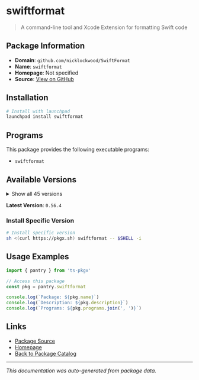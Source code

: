 # swiftformat

> A command-line tool and Xcode Extension for formatting Swift code

## Package Information

- **Domain**: `github.com/nicklockwood/SwiftFormat`
- **Name**: `swiftformat`
- **Homepage**: Not specified
- **Source**: [View on GitHub](https://github.com/pkgxdev/pantry/tree/main/projects/github.com/nicklockwood/SwiftFormat/package.yml)

## Installation

```bash
# Install with launchpad
launchpad install swiftformat
```

## Programs

This package provides the following executable programs:

- `swiftformat`

## Available Versions

<details>
<summary>Show all 45 versions</summary>

- `0.56.4`, `0.56.3`, `0.56.2`, `0.56.1`, `0.56.0`
- `0.55.6`, `0.55.5`, `0.55.4`, `0.55.3`, `0.55.2`
- `0.55.1`, `0.55.0`, `0.54.6`, `0.54.5`, `0.54.4`
- `0.54.3`, `0.54.2`, `0.54.1`, `0.54.0`, `0.53.10`
- `0.53.9`, `0.53.8`, `0.53.7`, `0.53.6`, `0.53.5`
- `0.53.4`, `0.53.3`, `0.53.2`, `0.53.1`, `0.53.0`
- `0.52.11`, `0.52.10`, `0.52.9`, `0.52.8`, `0.52.7`
- `0.52.6`, `0.52.5`, `0.52.4`, `0.52.3`, `0.52.2`
- `0.52.1`, `0.52.0`, `0.51.14`, `0.51.13`, `0.51.12`

</details>

**Latest Version**: `0.56.4`

### Install Specific Version

```bash
# Install specific version
sh <(curl https://pkgx.sh) swiftformat -- $SHELL -i
```

## Usage Examples

```typescript
import { pantry } from 'ts-pkgx'

// Access this package
const pkg = pantry.swiftformat

console.log(`Package: ${pkg.name}`)
console.log(`Description: ${pkg.description}`)
console.log(`Programs: ${pkg.programs.join(', ')}`)
```

## Links

- [Package Source](https://github.com/pkgxdev/pantry/tree/main/projects/github.com/nicklockwood/SwiftFormat/package.yml)
- [Homepage](#)
- [Back to Package Catalog](../package-catalog.md)

---

*This documentation was auto-generated from package data.*
